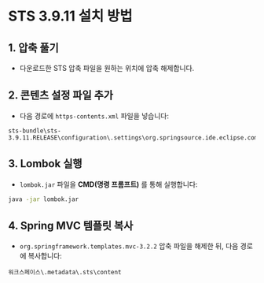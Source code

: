 # STS 3.9.11 설치 방법

## 1. 압축 풀기
- 다운로드한 STS 압축 파일을 원하는 위치에 압축 해제합니다.

## 2. 콘텐츠 설정 파일 추가
- 다음 경로에 `https-contents.xml` 파일을 넣습니다:

```
sts-bundle\sts-3.9.11.RELEASE\configuration\.settings\org.springsource.ide.eclipse.commons.content.core
```

## 3. Lombok 실행
- `lombok.jar` 파일을 **CMD(명령 프롬프트)** 를 통해 실행합니다:
```bash
java -jar lombok.jar
```

## 4. Spring MVC 템플릿 복사
- `org.springframework.templates.mvc-3.2.2` 압축 파일을 해제한 뒤, 다음 경로에 복사합니다:

```
워크스페이스\.metadata\.sts\content
```
